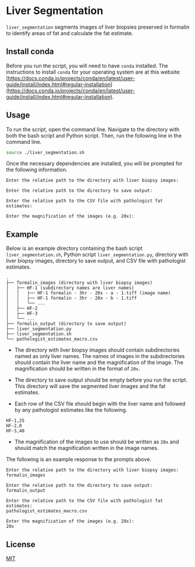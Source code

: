 # Liver Segmentation

`liver_segmentation` segments images of liver biopsies preserved in formalin to identify areas of fat and calculate the fat estimate.

## Install conda

Before you run the script, you will need to have `conda` installed. The instructions to install `conda` for your operating system are at this website: [https://docs.conda.io/projects/conda/en/latest/user-guide/install/index.html#regular-installation](https://docs.conda.io/projects/conda/en/latest/user-guide/install/index.html#regular-installation).

## Usage

To run the script, open the command line. Navigate to the directory with both the bash script and Python script. Then, run the following line in the command line.

```bash
source ./liver_segmentation.sh
```

Once the necessary dependencies are installed, you will be prompted for the following information.

```
Enter the relative path to the directory with liver biopsy images:

Enter the relative path to the directory to save output:

Enter the relative path to the CSV file with pathologist fat estimates:

Enter the magnification of the images (e.g. 20x):
```

## Example

Below is an example directory containing the bash script `liver_segmentation.sh`, Python script `liver_segmentation.py`, directory with liver biopsy images, directory to save output, and CSV file with pathologist estimates.

```
.
├── formalin_images (directory with liver biopsy images)
│   ├── HF-1 (subdirectory names are liver names)
│   │   ├── HF-1 formalin - 3hr - 20x - a - 1.tiff (image name)
│   │   ├── HF-1 formalin - 3hr - 20x - b - 1.tiff
│   │   └── ...
│   ├── HF-2
│   ├── HF-3
│   └── ...
├── formalin_output (directory to save output)
├── liver_segmentation.py
├── liver_segmentation.sh
└── pathologist_estimates_macro.csv
```

* The directory with liver biopsy images should contain subdirectories named as only liver names. The names of images in the subdirectories should contain the liver name and the magnification of the image. The magnification should be written in the format of `20x`.

* The directory to save output should be empty before you run the script. This directory will save the segmented liver images and the fat estimates.

* Each row of the CSV file should begin with the liver name and followed by any pathologist estimates like the following.

```
HF-1,25
HF-2,0
HF-3,40
```

* The magnification of the images to use should be written as `20x` and should match the magnification written in the image names.

The following is an example response to the prompts above.

```
Enter the relative path to the directory with liver biopsy images:
formalin_images

Enter the relative path to the directory to save output:
formalin_output

Enter the relative path to the CSV file with pathologist fat estimates:
pathologist_estimates_macro.csv

Enter the magnification of the images (e.g. 20x):
20x
```

## License
[MIT](https://choosealicense.com/licenses/mit/)
